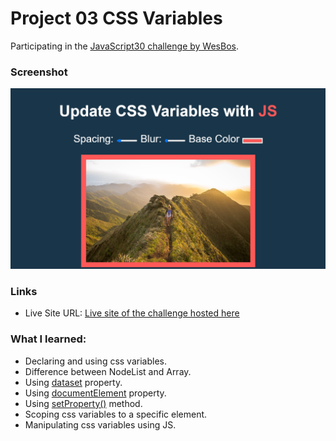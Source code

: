 # Project 03 CSS Variables

Participating in the [JavaScript30 challenge by WesBos](https://javascript30.com/).

### Screenshot

![Desktop-view](screenshot/Scoped-CSS-Variables-and-JS.png)

### Links

- Live Site URL: [Live site of the challenge hosted here](https://junayedrahaman50.github.io/JavaScript30/03-CSS-Variables/)

### What I learned:

- Declaring and using css variables.
- Difference between NodeList and Array.
- Using [dataset](https://developer.mozilla.org/en-US/docs/Web/API/HTMLElement/dataset) property.
- Using [documentElement](https://developer.mozilla.org/en-US/docs/Web/API/Document/documentElement) property.
- Using [setProperty()](https://developer.mozilla.org/en-US/docs/Web/API/CSSStyleDeclaration/setProperty) method.
- Scoping css variables to a specific element.
- Manipulating css variables using JS.
